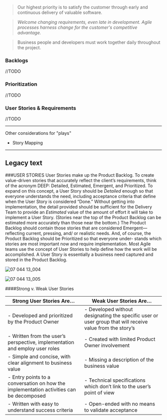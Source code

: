 > Our highest priority is to satisfy the customer through early and continuous delivery of valuable software.

> *Welcome changing requirements, even late in development. Agile processes harness change for the customer's competitive advantage.*

> Business people and developers must work together daily throughout the project.




### Backlogs
//TODO

### Prioritization
//TODO

### User Stories & Requirements
//TODO

------
Other considerations for "plays"
- Story Mapping


-----
Legacy text
-----

###USER STORIES
User Stories make up the Product Backlog. To create value-driven stories that accurately reflect the client’s requirements, think of the acronym DEEP: Detailed, Estimated, Emergent, and Prioritized. To expand on this concept, a User Story should be _Detailed_ enough so that everyone understands the need, including acceptance criteria that define when the User Story is considered “Done.” Without getting into implementation, the detail provided should be sufficient for the Delivery Team to provide an _Estimated_ value of the amount of effort it will take to implement a User Story. (Stories near the top of the Product Backlog can be estimated more accurately than those near the bottom.) The Product Backlog should contain those stories that are considered Emergent—reflecting current, pressing, and/ or realistic needs. And, of course, the Product Backlog should be Prioritized so that everyone under- stands which stories are most important now and require implementation.
Most Agile teams use the concept of User Stories to help define how the work will be accomplished. A User Story is essentially a business need captured and stored in the Product Backlog.

![07 044 13_004](https://cloud.githubusercontent.com/assets/5417850/10046739/931a9dc0-61d8-11e5-8d3b-514904299851.jpg)

![07 044 13_005](https://cloud.githubusercontent.com/assets/5417850/10046740/931f44ce-61d8-11e5-91b5-f25e94348b2d.jpg)

####Strong v. Weak User Stories


| **Strong User Stories Are…** | **Weak User Stories Are…** | 
| ---------------------------- | -------------------------- |
| - Developed and prioritized by the Product Owner | - Developed without designating the specific user or user group that will receive value from the story’s |
| - Written from the user’s perspective, implementation and employ user roles | - Created with limited Product Owner involvement |
| - Simple and concise, with clear alignment to business value | - Missing a description of the business value |
| - Entry points to a conversation on how the implementation activities can be decomposed | - Technical specifications which don’t link to the user’s point of view |
| - Written with easy to understand success criteria | - Open-ended with no means to validate acceptance |